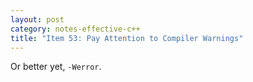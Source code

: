 ```yaml
---
layout: post
category: notes-effective-c++
title: "Item 53: Pay Attention to Compiler Warnings"
---
```


Or better yet, `-Werror`.
